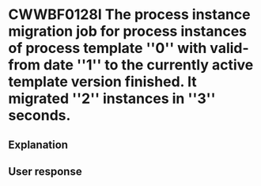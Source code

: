 # CWWBF0128I The process instance migration job for process instances of process template ''0'' with valid-from date ''1'' to the currently active template version finished. It migrated ''2'' instances in ''3'' seconds.

## Explanation

## User response